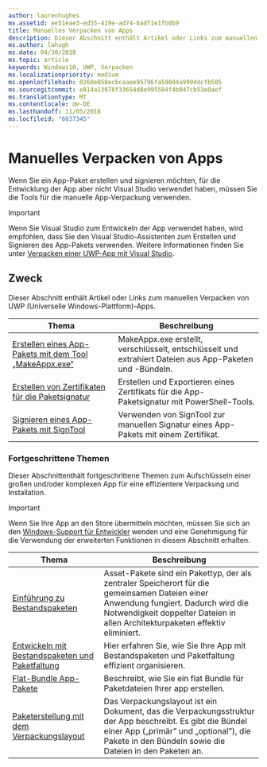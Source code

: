 ```yaml
---
author: laurenhughes
ms.assetid: ee51eae3-ed55-419e-ad74-6adf1e1fb8b9
title: Manuelles Verpacken von Apps
description: Dieser Abschnitt enthält Artikel oder Links zum manuellen Verpacken von UWP (Universelle Windows-Plattform)-Apps.
ms.author: lahugh
ms.date: 04/30/2018
ms.topic: article
keywords: Windows10, UWP, Verpacken
ms.localizationpriority: medium
ms.openlocfilehash: 0268e858ecbcaaee95796fa590d4a9994dcfb505
ms.sourcegitcommit: e814a13978f33654d8e995584f4b047cb53e0aef
ms.translationtype: MT
ms.contentlocale: de-DE
ms.lasthandoff: 11/05/2018
ms.locfileid: "6037345"
---
```

# <a name="manual-app-packaging"></a>Manuelles Verpacken von Apps

Wenn Sie ein App-Paket erstellen und signieren möchten, für die Entwicklung der App aber nicht Visual Studio verwendet haben, müssen Sie die Tools für die manuelle App-Verpackung verwenden.

> [!IMPORTANT] 
> Wenn Sie Visual Studio zum Entwickeln der App verwendet haben, wird empfohlen, dass Sie den Visual Studio-Assistenten zum Erstellen und Signieren des App-Pakets verwenden. Weitere Informationen finden Sie unter [Verpacken einer UWP-App mit Visual Studio](https://msdn.microsoft.com/windows/uwp/packaging/packaging-uwp-apps).

## <a name="purpose"></a>Zweck

Dieser Abschnitt enthält Artikel oder Links zum manuellen Verpacken von UWP (Universelle Windows-Plattform)-Apps.

| Thema | Beschreibung |
|-------|-------------|
| [Erstellen eines App-Pakets mit dem Tool „MakeAppx.exe“](create-app-package-with-makeappx-tool.md) | MakeAppx.exe erstellt, verschlüsselt, entschlüsselt und extrahiert Dateien aus App-Paketen und -Bündeln. |
| [Erstellen von Zertifikaten für die Paketsignatur](create-certificate-package-signing.md) | Erstellen und Exportieren eines Zertifikats für die App-Paketsignatur mit PowerShell-Tools. |
| [Signieren eines App-Pakets mit SignTool](sign-app-package-using-signtool.md) | Verwenden von SignTool zur manuellen Signatur eines App-Pakets mit einem Zertifikat. |

### <a name="advanced-topics"></a>Fortgeschrittene Themen

Dieser Abschnittenthält fortgeschrittene Themen zum Aufschlüsseln einer großen und/oder komplexen App für eine effizientere Verpackung und Installation. 

> [!IMPORTANT]
> Wenn Sie Ihre App an den Store übermitteln möchten, müssen Sie sich an den [Windows-Support für Entwickler](https://developer.microsoft.com/windows/support) wenden und eine Genehmigung für die Verwendung der erweiterten Funktionen in diesem Abschnitt erhalten.


| Thema | Beschreibung |
|-------|-------------|
| [Einführung zu Bestandspaketen](asset-packages.md) | Asset-Pakete sind ein Pakettyp, der als zentraler Speicherort für die gemeinsamen Dateien einer Anwendung fungiert. Dadurch wird die Notwendigkeit doppelter Dateien in allen Architekturpaketen effektiv eliminiert. |
| [Entwickeln mit Bestandspaketen und Paketfaltung](package-folding.md) | Hier erfahren Sie, wie Sie Ihre App mit Bestandspaketen und Paketfaltung effizient organisieren. |
| [Flat-Bundle App-Pakete](flat-bundles.md) | Beschreibt, wie Sie ein flat Bundle für Paketdateien Ihrer app erstellen. |
| [Paketerstellung mit dem Verpackungslayout](packaging-layout.md) | Das Verpackungslayout ist ein Dokument, das die Verpackungsstruktur der App beschreibt. Es gibt die Bündel einer App („primär” und „optional”), die Pakete in den Bündeln sowie die Dateien in den Paketen an. |
